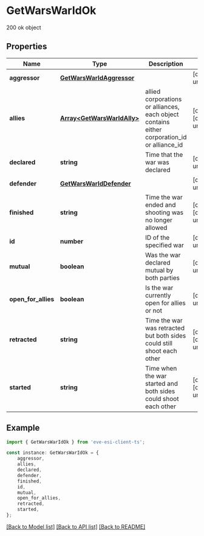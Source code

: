 # GetWarsWarIdOk

200 ok object

## Properties

Name | Type | Description | Notes
------------ | ------------- | ------------- | -------------
**aggressor** | [**GetWarsWarIdAggressor**](GetWarsWarIdAggressor.md) |  | [default to undefined]
**allies** | [**Array&lt;GetWarsWarIdAlly&gt;**](GetWarsWarIdAlly.md) | allied corporations or alliances, each object contains either corporation_id or alliance_id | [optional] [default to undefined]
**declared** | **string** | Time that the war was declared | [default to undefined]
**defender** | [**GetWarsWarIdDefender**](GetWarsWarIdDefender.md) |  | [default to undefined]
**finished** | **string** | Time the war ended and shooting was no longer allowed | [optional] [default to undefined]
**id** | **number** | ID of the specified war | [default to undefined]
**mutual** | **boolean** | Was the war declared mutual by both parties | [default to undefined]
**open_for_allies** | **boolean** | Is the war currently open for allies or not | [default to undefined]
**retracted** | **string** | Time the war was retracted but both sides could still shoot each other | [optional] [default to undefined]
**started** | **string** | Time when the war started and both sides could shoot each other | [optional] [default to undefined]

## Example

```typescript
import { GetWarsWarIdOk } from 'eve-esi-client-ts';

const instance: GetWarsWarIdOk = {
    aggressor,
    allies,
    declared,
    defender,
    finished,
    id,
    mutual,
    open_for_allies,
    retracted,
    started,
};
```

[[Back to Model list]](../README.md#documentation-for-models) [[Back to API list]](../README.md#documentation-for-api-endpoints) [[Back to README]](../README.md)
